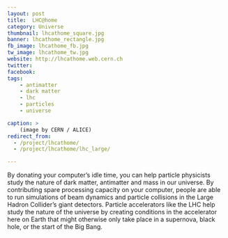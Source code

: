 ```yaml
---
layout: post
title:  LHC@home
category: Universe
thumbnail: lhcathome_square.jpg
banner: lhcathome_rectangle.jpg
fb_image: lhcathome_fb.jpg
tw_image: lhcathome_tw.jpg
website: http://lhcathome.web.cern.ch
twitter:
facebook:
tags:
    - antimatter
    - dark matter
    - lhc
    - particles
    - universe

caption: >
    (image by CERN / ALICE)
redirect_from:
  - /project/lhcathome/
  - /project/lhcathome/lhc_large/

---
```

By donating your computer’s idle time, you can help particle physicists study the nature of dark matter, antimatter and mass in our universe. By contributing spare processing capacity on your computer, people are able to run simulations of beam dynamics and particle collisions in the Large Hadron Collider’s giant detectors. Particle accelerators like the LHC help study the nature of the universe by creating conditions in the accelerator here on Earth that might otherwise only take place in a supernova, black hole, or the start of the Big Bang.
